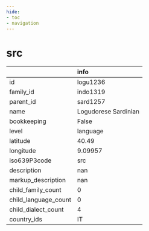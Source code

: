 ```yaml
---
hide:
- toc
- navigation
---
```

# src
|                      | info                 |
|:---------------------|:---------------------|
| id                   | logu1236             |
| family_id            | indo1319             |
| parent_id            | sard1257             |
| name                 | Logudorese Sardinian |
| bookkeeping          | False                |
| level                | language             |
| latitude             | 40.49                |
| longitude            | 9.09957              |
| iso639P3code         | src                  |
| description          | nan                  |
| markup_description   | nan                  |
| child_family_count   | 0                    |
| child_language_count | 0                    |
| child_dialect_count  | 4                    |
| country_ids          | IT                   |